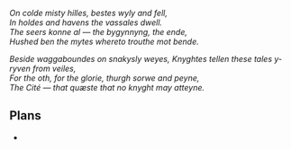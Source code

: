 *On colde misty hilles, bestes wyly and fell,*  
*In holdes and havens the vassales dwell.*  
*The seers konne al — the bygynnyng, the ende,*  
*Hushed ben the mytes whereto trouthe mot bende.*

*Beside waggaboundes on snakysly weyes,*
*Knyghtes tellen these tales y-ryven from veiles,*  
*For the oth, for the glorie, thurgh sorwe and peyne,*  
*The Cité — that quæste that no knyght may atteyne.*

## Plans
- 